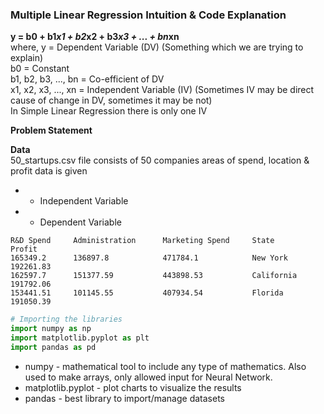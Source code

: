 ### Multiple Linear Regression Intuition & Code Explanation

**y = b0 + b1*x1 + b2*x2 + b3*x3 + ... + bn*xn**  
where, y = Dependent Variable (DV) (Something which we are trying to explain)  
       b0 = Constant  
       b1, b2, b3, ..., bn = Co-efficient of DV  
       x1, x2, x3, ..., xn = Independent Variable (IV) (Sometimes IV may be direct cause of change in DV, sometimes it may be not)  
In Simple Linear Regression there is only one IV  

**Problem Statement**  


**Data**  
50_startups.csv file consists of 50 companies areas of spend, location & profit data is given
-  - Independent Variable
-  - Dependent Variable

```csv
R&D Spend     Administration      Marketing Spend     State         Profit
165349.2      136897.8            471784.1            New York      192261.83
162597.7      151377.59           443898.53           California    191792.06
153441.51     101145.55           407934.54           Florida       191050.39
```

```python
# Importing the libraries
import numpy as np
import matplotlib.pyplot as plt
import pandas as pd
```
- numpy - mathematical tool to include any type of mathematics. Also used to make arrays, only allowed input for Neural Network.
- matplotlib.pyplot - plot charts to visualize the results
- pandas - best library to import/manage datasets
